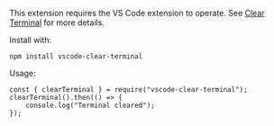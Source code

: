 This extension requires the VS Code extension to operate.
See [Clear Terminal](https://mfobert.github.io/clear-terminal.html) for more details. 

Install with:
```
npm install vscode-clear-terminal
```

Usage:
```
const { clearTerminal } = require("vscode-clear-terminal");
clearTerminal().then(() => {
	console.log("Terminal cleared");
});
```

